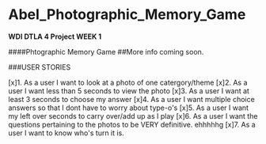 # Abel_Photographic_Memory_Game
**WDI DTLA 4 Project WEEK 1**

####Phtographic Memory Game
##More info coming soon. 

###USER STORIES

[x]1. As a user I want to look at a photo of one catergory/theme
[x]2. As a user I want less than 5 seconds to view the photo
[x]3. As a user I want at least 3 seconds to choose my answer
[x]4. As a user I want multiple choice answers so that I dont have to worry about type-o's
[x]5. As a user I want my left over seconds to carry over/add up as I play
[x]6. As a user I want the questions pertaining to the photos to be VERY definitive. ehhhhhg 
[x]7. As a user I want to know who's turn it is. 

 


